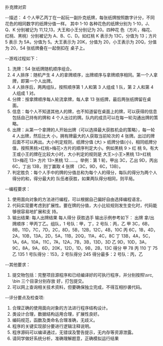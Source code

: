 扑克牌对弈 

--描述：
4 个人甲乙丙丁在一起玩一副扑克纸牌，每张纸牌按照数字计分，不同花色的相同数字的纸牌分值一样。
其中 1-10 各种花色的纸牌分别为 1-10，J、Q、K 分别被记为 11,12,13，大王和小王分别记为 20。四种花
色（方片，梅花、红桃、黑桃）分别被记为 A、B、C、D。如红桃 K 表示为 13C，分值为 13；方片 5 表示
为 5A，分值为 5。大王表示为 20K，分值为 20，小王表示为 20Q，分值为 20，54 张纸牌叠在一起倒扣在
桌子上。

--游戏过程如下：
1. 洗牌：54 张纸牌随机顺序组合。
2. 4 人排序：随机产生 4 人的拿牌顺序，出牌顺序与拿牌顺序相同。第一个人拿牌，即第一个人出牌。
3. 4 人排序后，两两组队，按照顺序第 1 人和第 3 人组成 1 队，第 2 人和第 4 人组成 1 对。
4. 分牌：按拿牌顺序每人轮流拿牌，每人拿 13 张纸牌，最后两张纸牌留在桌面。
5. 信息：每个人不知道其他人的牌，也不知道留在桌面上的牌，可以获得的信息包括自己持有的牌和 4
   个人出过的牌。队内的成员可以在每一轮沟通出牌的策略。
6. 出牌：从第一个拿牌的人开始出牌（可以选择最大获胜机会的策略），每一轮 4 人出牌，然后比大
   小，拥有牌最大的人获取当前轮次的 4 张牌。出过的牌后面不可以再出。大小判定规则，纸牌分值
   (大) > 纸牌分值(小)，相同纸牌分值，按照黑桃>红桃>梅花>方片的顺序判定大小。例如黑桃 9 > 红
   桃 9。有大王或小王的牌在比较大小时，大小判定的规则是 大王>小王>黑桃 13>红桃 13>梅花 13>
   方片 13>黑桃 12……。举例：第 1 轮，甲出 3C，乙出 9D，丙出 6C，丁出 13B，则丁赢取 4 张牌
   （3C，9D，6C，13B）。
7. 判定胜负：每个人手中的牌的分值总和为每个人的得分，每队的得分为两个人得分的和，得分最大的
   队伍者获胜，如果两队得分相同，则平局。
   

--编程要求：
1. 使用面向对象的方法进行编程，可以根据自己偏好自由选择编程语言。
2. 代码实现要考虑到扩展性。要在牌的分值，大小比较规则发生变化时，代码能够很容易地扩展和支
   持。
3. 输出结果:
   每人出牌结果
   每人得分
   获胜选手
   输出示例参考如下：
   出牌
   拿/出牌顺序：甲丙丁乙。组队，1 号队：甲，丁，2 号队：丙，乙
   甲 3C，6B，8B，11D，7C，7D，2C，8D，5B，12B，12C，4B，10C
   丙 6C，1B，4D，2A，10B，13A，2D，5A，11B，20Q，11A，4C，8C
   丁 13B，4A，5C，1A，6A，10A，11C，7A，12A，7B，3B，13D，3D
   乙 9D，10D，3A，9C，8A，9A，6D，20K，12D，1D，9B，2B，13C
   得分
   甲 78
   丙 110
   丁 75
   乙 135
   1 号队得分：153，2 号队得分 245
   得分最多：2 号队：丙，乙
   
--其他要求：
1. 提交物包括：完整项目源程序和已经编译好的可执行程序，并分别按照\src, \bin 三个目录分别存放
   好，打包提交。
2. 可以网上查询相关技术资料，但要确保独立完成，不得互相抄袭代码。

--评分要点及检查项:
1. 合理正确的使用面向对象的方法进行程序结构设计。
2. 类设计合理，数据结构运用合理，扩展性良好。
3. 编码规范，函数及类命名合理准确，无歧义。
4. 程序的关键实现部分要进行逻辑注释说明。
5. 程序源码可以编译通过，无错误及警告提示，无内存等资源泄露。
6. 请同学做好系统分析，准确理解题意，正确模拟运行结果